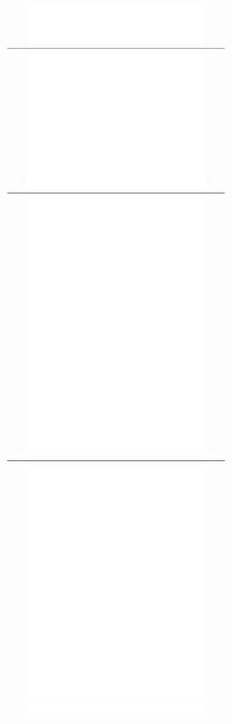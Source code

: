 <p align="center">
  <a href="https://github.com/cjw6k/">
    <img src="./images/cjw6k.svg" width="420px">
  </a>
</p>
<hr>
<p align="center">
  <a href="https://github.com/cjw6k?tab=repositories">
    <img align="top" src="./images/repositories.svg" width="420px">
  </a>
  <a href="https://github.com/search?q=author:cjw6k">
    <img align="top" src="./images/activity-community.svg" width="420px">
  </a>
</p>
<hr>
<p align="center">
  <a href="https://github.com/search?q=author:cjw6k">
    <img align="top" src="./images/calendar-languages.svg" width="420px">
  </a>
  <a href="https://github.com/search?q=author:cjw6k">
    <img align="top" src="./images/followup.svg" width="420px">
  </a>
</p>
<hr>
<p align="center">
  <a href="https://github.com/search?q=author:cjw6k">
    <img align="top" src="./images/recent.svg" width="420px">
  </a>
  <a href="https://github.com/cjw6k?tab=stars">
    <img align="bottom" src="./images/stars.svg" width="420px">
  </a>
  <a href="https://github.com/cjw6k?tab=followers">
    <img align="top" src="./images/followers.svg" width="420px">
  </a>
</p>
